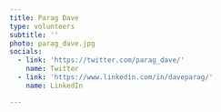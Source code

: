 ```yaml
---
title: Parag Dave
type: volunteers
subtitle: ''
photo: parag_dave.jpg
socials:
  - link: 'https://twitter.com/parag_dave/'
    name: Twitter
  - link: 'https://www.linkedin.com/in/daveparag/'
    name: LinkedIn

---
```


